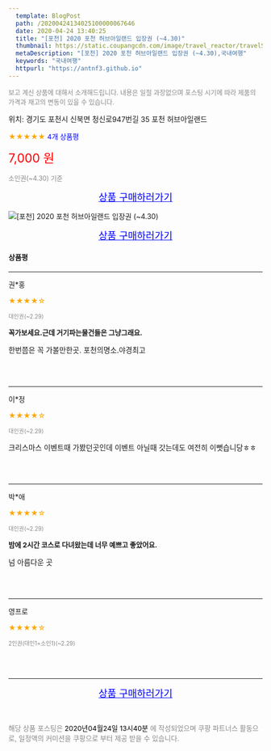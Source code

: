 ```yaml
---
  template: BlogPost
  path: /20200424134025100000067646
  date: 2020-04-24 13:40:25
  title: "[포천] 2020 포천 허브아일랜드 입장권 (~4.30)"
  thumbnail: https://static.coupangcdn.com/image/travel_reactor/travelSeller/common/A00186761/29f568db-474c-480c-94d7-2702d9dea974.jpg
  metaDescription: "[포천] 2020 포천 허브아일랜드 입장권 (~4.30),국내여행"
  keywords: "국내여행"
  httpurl: "https://antnf3.github.io"
---
```

  
<span style="color: #888;font-size:0.8rem">보고 계신 상품에 대해서 소개해드립니다.
내용은 일절 과장없으며 포스팅 시기에 따라 제품의 가격과 재고의 변동이 있을 수 있습니다.</span>
  
<span style="font-size: 0.9rem;">위치: 경기도 포천시 신북면 청신로947번길 35 포천 허브아일랜드</span>
  
<span style="color: orange;">★★★★★</span> <span style="color: blue;font-size: 0.85rem;">4개 상품평</span>
  
<span style="color: red;font-size: 1.5rem;">7,000 원</span>
  
<span style="color: #888;font-size:0.8rem">소인권(~4.30) 기준</span>



<p align="center"><a href="http://me2.do/Ff4RDQUf" style="font-size: 1.2rem; color: blue;">상품 구매하러가기</a></p>

![[포천] 2020 포천 허브아일랜드 입장권 (~4.30)](https://image15.coupangcdn.com/image/travelSeller/common/A00186761/84d8cfd8-e055-4ef9-ae05-9d15be120272.jpg)

<p align="center"><a href="http://me2.do/Ff4RDQUf" style="font-size: 1.2rem; color: blue;">상품 구매하러가기</a></p>

#### 상품평
  
---
  
권*홍
    
<span style="color: orange;">★★★★☆</span>
    
<span style="color: #888;font-size:0.7rem">대인권(~2.29)</span>
    
<span style="font-size:0.85rem">**꼭가보세요.근데 거기파는물건들은 그냥그래요.**</span>
    
<span style="font-size: 0.9rem;">한번쯤은 꼭 가볼만한곳. 포천의명소.야경최고</span>
    
<br>
<br>

---
  
이*정
    
<span style="color: orange;">★★★★☆</span>
    
<span style="color: #888;font-size:0.7rem">대인권(~2.29)</span>
    

    
<span style="font-size: 0.9rem;">크리스마스 이벤트때 가봤던곳인데 이벤트 아닐때 갓는데도 여전히 이뻣습니당ㅎㅎ</span>
    
<br>
<br>

---
  
박*애
    
<span style="color: orange;">★★★★☆</span>
    
<span style="color: #888;font-size:0.7rem">대인권(~2.29)</span>
    
<span style="font-size:0.85rem">**밤에 2시간 코스로 다녀왔는데 너무 예쁘고 좋았어요.**</span>
    
<span style="font-size: 0.9rem;">넘 아름다운 곳</span>
    
<br>
<br>

---
  
영프로
    
<span style="color: orange;">★★★★☆</span>
    
<span style="color: #888;font-size:0.7rem">2인권(대인1+소인1)(~2.29)</span>
    

    

    
<br>
<br>


  
---
  
<p align="center"><a href="http://me2.do/Ff4RDQUf" style="font-size: 1.2rem; color: blue;">상품 구매하러가기</a></p>
  
<br>
  
<span style="font-size: 0.85rem; color: #888;">해당 상품 포스팅은 <span style="color: #000;"> 2020년04월24일 13시40분 </span> 에 작성되었으며 쿠팡 파트너스 활동으로, 일정액의 커미션을 쿠팡으로 부터 제공 받을 수 있습니다.</span>